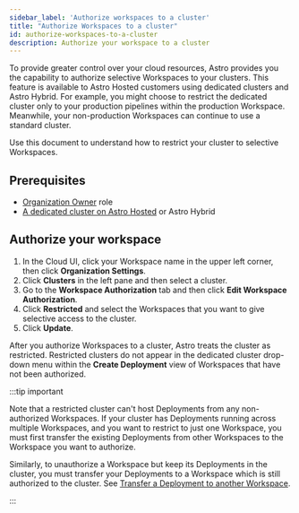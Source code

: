 ```yaml
---
sidebar_label: 'Authorize workspaces to a cluster'
title: "Authorize Workspaces to a cluster"
id: authorize-workspaces-to-a-cluster
description: Authorize your workspace to a cluster
---
```


To provide greater control over your cloud resources, Astro provides you the capability to authorize selective Workspaces to your clusters. This feature is available to Astro Hosted customers using dedicated clusters and Astro Hybrid. For example, you might choose to restrict the dedicated cluster only to your production pipelines within the production Workspace. Meanwhile, your non-production Workspaces can continue to use a standard cluster. 

Use this document to understand how to restrict your cluster to selective Workspaces.

## Prerequisites

- [Organization Owner](user-permissions.md#organization-roles) role
- [A dedicated cluster on Astro Hosted](create-dedicated-cluster.md) or Astro Hybrid

## Authorize your workspace

1. In the Cloud UI, click your Workspace name in the upper left corner, then click **Organization Settings**.
2. Click **Clusters** in the left pane and then select a cluster.
3. Go to the **Workspace Authorization** tab and then click **Edit Workspace Authorization**.
4. Click **Restricted** and select the Workspaces that you want to give selective access to the cluster.
5. Click **Update**.

After you authorize Workspaces to a cluster, Astro treats the cluster as restricted. Restricted clusters do not appear in the dedicated cluster drop-down menu within the **Create Deployment** view of Workspaces that have not been authorized.

:::tip important

Note that a restricted cluster can't host Deployments from any non-authorized Workspaces. If your cluster has Deployments running across multiple Workspaces, and you want to restrict to just one Workspace, you must first transfer the existing Deployments from other Workspaces to the Workspace you want to authorize.

Similarly, to unauthorize a Workspace but keep its Deployments in the cluster, you must transfer your Deployments to a Workspace which is still authorized to the cluster. See [Transfer a Deployment to another Workspace](configure-deployment-resources.md#transfer-a-deployment-to-another-workspace).

:::